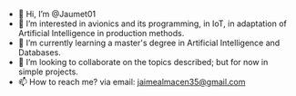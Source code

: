 - 👋 Hi, I’m @Jaumet01
- 👀 I’m interested in avionics and its programming, in IoT, in adaptation of Artificial Intelligence in production methods.
- 🌱 I’m currently learning a master's degree in Artificial Intelligence and Databases.
- 💞️ I’m looking to collaborate on the topics described; but for now in simple projects.
- 📫 How to reach me? via email: jaimealmacen35@gmail.com

<!---
Jaumet01/Jaumet01 is a ✨ special ✨ repository because its `README.md` (this file) appears on your GitHub profile.
You can click the Preview link to take a look at your changes.
--->
